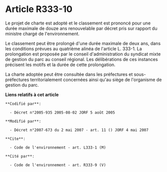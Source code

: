 # Article R333-10

Le projet de charte est adopté et le classement est prononcé pour une durée maximale de douze ans renouvelable par décret
pris sur rapport du ministre chargé de l'environnement.

Le classement peut être prolongé d'une durée maximale de deux ans, dans les conditions prévues au quatrième alinéa de
l'article L. 333-1. La prolongation est proposée par le conseil d'administration du syndicat mixte de gestion du parc au
conseil régional. Les délibérations de ces instances précisent les motifs et la durée de cette prolongation.

La charte adoptée peut être consultée dans les préfectures et sous-préfectures territorialement concernées ainsi qu'au siège
de l'organisme de gestion du parc.

**Liens relatifs à cet article**

	**Codifié par**:

	  - Décret n°2005-935 2005-08-02 JORF 5 août 2005

	**Modifié par**:

	  - Décret n°2007-673 du 2 mai 2007 - art. 11 () JORF 4 mai 2007

	**Cite**:

	  - Code de l'environnement - art. L333-1 (M)

	**Cité par**:

	  - Code de l'environnement - art. R333-9 (V)
